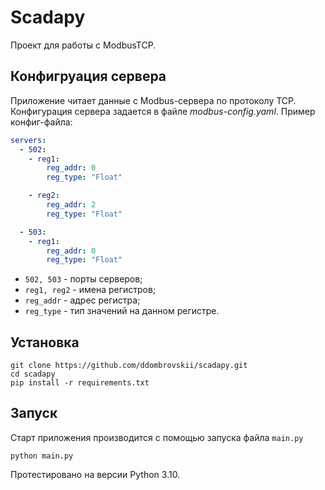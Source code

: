 # Scadapy

Проект для работы с ModbusTCP.

## Конфигруация сервера

Приложение читает данные с Modbus-сервера по протоколу TCP. Конфигурация сервера задается в файле *modbus-config.yaml*.
Пример конфиг-файла:

```yaml
servers:
  - 502:
    - reg1:
        reg_addr: 0
        reg_type: "Float"

    - reg2:
        reg_addr: 2
        reg_type: "Float"

  - 503:
    - reg1:
        reg_addr: 0
        reg_type: "Float"
```
* `502, 503` - порты серверов;
* `reg1, reg2` - имена регистров;
* `reg_addr` - адрес регистра;
* `reg_type` - тип значений на данном регистре.

## Установка

```shell
git clone https://github.com/ddombrovskii/scadapy.git
cd scadapy
pip install -r requirements.txt
```

## Запуск
Старт приложения производится с помощью запуска файла `main.py`

```shell
python main.py
```

Протестировано на версии Python 3.10.
